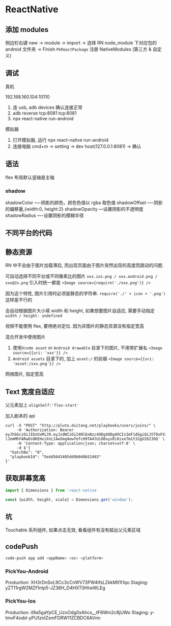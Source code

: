 # ReactNative

## 添加 modules

侧边栏右键 new -> module -> import -> 选择 RN node_module 下对应包的 android 文件夹 -> Finish
`PkReactPackage` 注册 NativeModules (第三方 & 自定义)

## 调试

真机

192.168.160.104:10110

1. 连 usb, adb devices 确认连接正常
2. adb reverse tcp:8081 tcp:8081
3. npx react-native run-android

模拟器

1. 打开模拟器, 运行 npx react-native run-android
2. 连接电脑 cmd+m -> setting -> dev host(127.0.0.1:8081) -> 确认

## 语法

flex 布局默认竖轴是主轴

### shadow

shadowColor —–阴影的颜色，颜色色值以 rgba 取色值
shadowOffset —-阴影的偏移量,{width:0, height:2}
shadowOpacity —设置阴影的不透明度
shadowRadius —-设置阴影的模糊半径

## 不同平台的代码

## 静态资源

RN 中不会由于图片加载滞后, 而出现页面由于图片突然出现的高度而跳动的问题.

可自动选择不同平台或不同像素比的图片
`xxx.ios.png / xxx.android.png / xxx@2x.png` 引入时统一都是 `<Image source={require('./xxx.png')} />`

因为这个特性, 图片引用时必须是静态的字符串.
`require('./' + icon + '.png')` 这样是不行的

会自动根据图片大小填 width 和 height, 如果想要图片自适应, 需要手动指定 `width / height: undefined`

视频不能使用 flex, 要用绝对定位. 因为非图片的静态资源没有指定宽高

混合开发中使用图片

1. 使用`Xcode asset` or `Android drawable` 目录下的图片, 不用带扩展名 `<Image source={{uri: 'xxx'}} />`
2. `Android assets` 目录下的, 加上 `asset:/` 的前缀 `<Image source={{uri: 'asset:/xxx.png'}} />`

网络图片, 指定宽高

## Text 宽度自适应

父元素加上 `alignSelf:'flex-start'`

加入剧本的 api

```
curl -X "POST" "http://pluto.duitang.net/playbooks/users/joins/" \
     -H 'Authorization: Bearer eyJhbGciOiJIUzUxMiJ9.eyJzdWIiOiI4Nl8xNzc4ODg4ODg4OCIsImF1dGgiOiJST0xFX1NFUlZJQ0UsUEVSTUlTU0lPTl9NT0RJRllfVVNFUl9ST0xFLFJPTEVfVVNFUixST0xFX1VTRVJfQURNSU4sUEVSTUlTU0lPTl9PUEVSQVRFX1JCQUMsUk9MRV9BRE1JTixST0xFX1NVUEVSX0FETUlOIiwiZXhwIjoxNTkwMDcyMjYxLCJpYXQiOjE1ODIyOTYyNjEsImp0aSI6IjEwMDAyMCJ9.QSEJcIyh0lx_KuySaq-lJomMhFARwOsOKEHviXnL14wSmq4ewfefcH9TA4lUiO0xysRi0ixe7m1t32gUI6ZJDQ' \
     -H 'Content-Type: application/json; charset=utf-8' \
     -d $'{
  "batchNo": "0",
  "playbookId": "5e4d5043405dd9b040b52483"
}'
```

## 获取屏幕宽高

```js
import { Dimensions } from 'react-native

const {width, height, scale} = Dimensions.get('window');
```

## 坑

Touchable 系列组件, 如果点击无效, 看看组件有没有超出父元素区域

## codePush

```bash
code-push app add <appName> <os> <platform>
```

### PickYou-Android

Production: XH3rDnSoL9Cc3cCnWV73PW4ifsLZkkMll1t1qo
Staging: yZT11rgW2MZf1ntp5-JZ36H_D4HXT0HtwWLEg

### PickYou-Ios

Production: iI9a5gaYpCE_UzxOdg0xAhcs\_\_tF6Wm2c8jUWo
Staging: y-tmvF4odd-yPUfznIZsmFDRW11ZCBDC6AVnn
